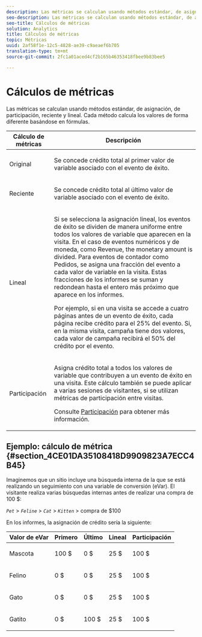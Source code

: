 ```yaml
---
description: Las métricas se calculan usando métodos estándar, de asignación, de participación, reciente y lineal. Cada método calcula los valores de forma diferente basándose en fórmulas.
seo-description: Las métricas se calculan usando métodos estándar, de asignación, de participación, reciente y lineal. Cada método calcula los valores de forma diferente basándose en fórmulas.
seo-title: Cálculos de métricas
solution: Analytics
title: Cálculos de métricas
topic: Métricas
uuid: 2af58f1e-12c5-4828-ae39-c9aeaef6b705
translation-type: tm+mt
source-git-commit: 2fc1a01aced4cf2b165b46353418fbee9b83bee5

---
```



# Cálculos de métricas

Las métricas se calculan usando métodos estándar, de asignación, de participación, reciente y lineal. Cada método calcula los valores de forma diferente basándose en fórmulas.

<table id="table_6F81A12174D84124B7FD81FBBEDF18A2"> 
 <thead> 
  <tr> 
   <th colname="col1" class="entry"> Cálculo de métricas </th> 
   <th colname="col2" class="entry"> Descripción </th> 
  </tr> 
 </thead>
 <tbody> 
  <tr> 
   <td colname="col1"> Original </td> 
   <td colname="col2"> <p>Se concede crédito total al primer valor de variable asociado con el evento de éxito. </p> </td> 
  </tr> 
  <tr> 
   <td colname="col1"> Reciente </td> 
   <td colname="col2"> <p>Se concede crédito total al último valor de variable asociado con el evento de éxito. </p> </td> 
  </tr> 
  <tr> 
   <td colname="col1"> Lineal </td> 
   <td colname="col2"> <p>Si se selecciona la asignación lineal, los eventos de éxito se dividen de manera uniforme entre todos los valores de variable que aparecen en la visita. En el caso de eventos numéricos y de moneda, como <span class="term"> Revenue</span>, the monetary amount is divided. Para eventos de contador como <span class="term"> Pedidos</span>, se asigna una fracción del evento a cada valor de variable en la visita. Estas fracciones de los informes se suman y redondean hasta el entero más próximo que aparece en los informes. </p> <p>Por ejemplo, si en una visita se accede a cuatro páginas antes de un evento de éxito, cada página recibe crédito para el 25% del evento. Si, en la misma visita, <span class="varname"> campaña</span> tiene dos valores, cada valor de campaña recibirá el 50% del crédito por el evento. </p> </td> 
  </tr> 
  <tr> 
   <td colname="col1"> Participación </td> 
   <td colname="col2"> <p>Asigna crédito total a todos los valores de variable que contribuyen a un evento de éxito en una visita. Este cálculo también se puede aplicar a varias sesiones de visitantes, si se utilizan métricas de participación entre visitas. </p> <p>Consulte <a href="/help/components/c-variables/c-metrics/metrics-participation.md"  > Participación</a> para obtener más información. </p> </td> 
  </tr> 
 </tbody> 
</table>

## Ejemplo: cálculo de métrica {#section_4CE01DA35108418D9909823A7ECC4B45}

Imaginemos que un sitio incluye una búsqueda interna de la que se está realizando un seguimiento con una variable de conversión (eVar). El visitante realiza varias búsquedas internas antes de realizar una compra de 100 $:

*`Pet`* &gt; *`Feline`* &gt; *`Cat`* &gt; *`Kitten`* &gt; compra de $100

En los informes, la asignación de crédito sería la siguiente:

<table id="table_91A7244E77854838A8392B49366FB445"> 
 <thead> 
  <tr> 
   <th colname="col1" class="entry"> Valor de eVar </th> 
   <th colname="col2" class="entry"> Primero </th> 
   <th colname="col3" class="entry"> Último </th> 
   <th colname="col4" class="entry"> Lineal </th> 
   <th colname="col5" class="entry"> Participación </th> 
  </tr> 
 </thead>
 <tbody> 
  <tr> 
   <td colname="col1"> <p>Mascota </p> </td> 
   <td colname="col2"> <p>100 $ </p> </td> 
   <td colname="col3"> <p>0 $ </p> </td> 
   <td colname="col4"> <p>25 $ </p> </td> 
   <td colname="col5"> <p>100 $ </p> </td> 
  </tr> 
  <tr> 
   <td colname="col1"> <p>Felino </p> </td> 
   <td colname="col2"> <p>0 $ </p> </td> 
   <td colname="col3"> <p>0 $ </p> </td> 
   <td colname="col4"> <p>25 $ </p> </td> 
   <td colname="col5"> <p>100 $ </p> </td> 
  </tr> 
  <tr> 
   <td colname="col1"> <p>Gato </p> </td> 
   <td colname="col2"> <p>0 $ </p> </td> 
   <td colname="col3"> <p>0 $ </p> </td> 
   <td colname="col4"> <p>25 $ </p> </td> 
   <td colname="col5"> <p>100 $ </p> </td> 
  </tr> 
  <tr> 
   <td colname="col1"> <p>Gatito </p> </td> 
   <td colname="col2"> <p>0 $ </p> </td> 
   <td colname="col3"> <p>100 $ </p> </td> 
   <td colname="col4"> <p>25 $ </p> </td> 
   <td colname="col5"> <p>100 $ </p> </td> 
  </tr> 
 </tbody> 
</table>

